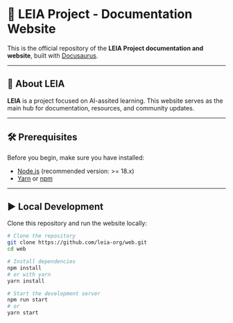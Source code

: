 # 🌌 LEIA Project - Documentation Website

This is the official repository of the **LEIA Project documentation and website**, built with [Docusaurus](https://docusaurus.io/).

---

## 📖 About LEIA

**LEIA** is a project focused on AI-assited learning.
This website serves as the main hub for documentation, resources, and community updates.

---

## 🛠️ Prerequisites

Before you begin, make sure you have installed:

- [Node.js](https://nodejs.org/) (recommended version: >= 18.x)  
- [Yarn](https://classic.yarnpkg.com/lang/en/docs/install/) or [npm](https://docs.npmjs.com/downloading-and-installing-node-js-and-npm)  

---

## ▶️ Local Development

Clone this repository and run the website locally:

```bash
# Clone the repository
git clone https://github.com/leia-org/web.git
cd web

# Install dependencies
npm install
# or with yarn
yarn install

# Start the development server
npm run start
# or
yarn start
